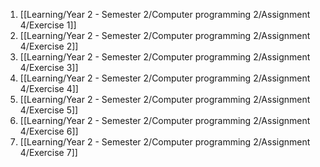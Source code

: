1. [[Learning/Year 2 - Semester 2/Computer programming 2/Assignment 4/Exercise 1]]
2. [[Learning/Year 2 - Semester 2/Computer programming 2/Assignment 4/Exercise 2]]
3. [[Learning/Year 2 - Semester 2/Computer programming 2/Assignment 4/Exercise 3]]
4. [[Learning/Year 2 - Semester 2/Computer programming 2/Assignment 4/Exercise 4]]
5. [[Learning/Year 2 - Semester 2/Computer programming 2/Assignment 4/Exercise 5]]
6. [[Learning/Year 2 - Semester 2/Computer programming 2/Assignment 4/Exercise 6]]
7. [[Learning/Year 2 - Semester 2/Computer programming 2/Assignment 4/Exercise 7]]